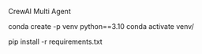 CrewAI Multi Agent



conda create -p venv python==3.10
conda activate venv/

 pip install -r requirements.txt
